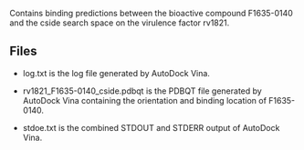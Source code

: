 Contains binding predictions between the bioactive compound F1635-0140 and the cside search space on the virulence factor rv1821.

## Files

- log.txt is the log file generated by AutoDock Vina.

- rv1821_F1635-0140_cside.pdbqt is the PDBQT file generated by AutoDock Vina containing the orientation and binding location of F1635-0140.

- stdoe.txt is the combined STDOUT and STDERR output of AutoDock Vina.

